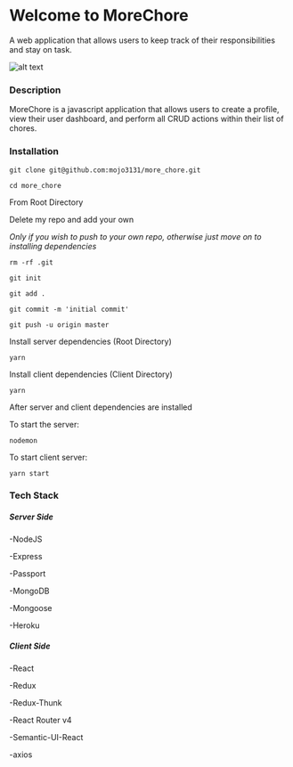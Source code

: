 # Welcome to MoreChore
A web application that allows users to keep track of their responsibilities and stay on task.

![alt text](https://iconorbit.com/icons/256-watermark/1604201616155297748-Checkmark%20Pad.jpg "Get you chores done")

### Description
MoreChore is a javascript application that allows users to create a profile, view their user dashboard, and perform all CRUD actions within their list of chores. 

### Installation
`git clone git@github.com:mojo3131/more_chore.git`

`cd more_chore`

From Root Directory



Delete my repo and add your own

*Only if you wish to push to your own repo, otherwise just move on to installing dependencies*

`rm -rf .git`

`git init`

`git add .`

`git commit -m 'initial commit'`

`git push -u origin master`



Install server dependencies (Root Directory)

`yarn`

Install client dependencies (Client Directory)

`yarn`


After server and client dependencies are installed


To start the server:

`nodemon`

To start client server:

`yarn start`


### Tech Stack

##### Server Side

-NodeJS

-Express

-Passport

-MongoDB

-Mongoose

-Heroku

##### Client Side

-React

-Redux

-Redux-Thunk

-React Router v4

-Semantic-UI-React

-axios



